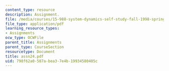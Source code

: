 ```yaml
---
content_type: resource
description: Assignment.
file: /media/courses/15-988-system-dynamics-self-study-fall-1998-spring-1999/798f62a0587abea37e4b19934580405c_assn24.pdf
file_type: application/pdf
learning_resource_types:
- Assignments
ocw_type: OCWFile
parent_title: Assignments
parent_type: CourseSection
resourcetype: Document
title: assn24.pdf
uid: 798f62a0-587a-bea3-7e4b-19934580405c
---
```

